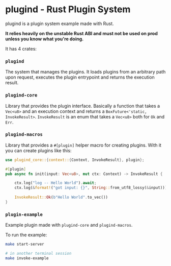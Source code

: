 # plugind - Rust Plugin System

plugind is a plugin system example made with Rust.

**It relies heavily on the unstable Rust ABI and must not be used on prod unless you know what you're doing.**

It has 4 crates:

### `plugind`

The system that manages the plugins. It loads plugins from an arbitrary path upon request, executes the plugin entrypoint and returns the execution result.

### `plugind-core`

Library that provides the plugin interface. Basically a function that takes a `Vec<u8>` and an execution context and returns a `BoxFuture<'static, InvokeResult>`. `InvokeResult` is an enum that takes a `Vec<u8>` both for `Ok` and `Err`.

### `plugind-macros`

Library that provides a `#[plugin]` helper macro for creating plugins. With it you can create plugins like this:

```rs
use plugind_core::{context::{Context, InvokeResult}, plugin};

#[plugin]
pub async fn init(input: Vec<u8>, mut ctx: Context) -> InvokeResult {

    ctx.log("log -- Hello World").await;
    ctx.log(&format!("got input: {}", String::from_utf8_lossy(&input))).await;
    
    InvokeResult::Ok(b"Hello World".to_vec())
}
```

### `plugin-example`

Example plugin made with `plugind-core` and `plugind-macros`.

To run the example:

```sh
make start-server

# in another terminal session
make invoke-example
```